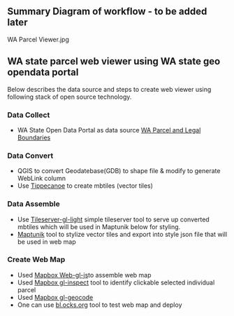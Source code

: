 ## Summary Diagram of workflow - to be added later
WA Parcel Viewer.jpg

## WA state parcel web viewer using WA state geo opendata portal
Below describes the data source and steps to create web viewer using following stack of open source technology.
  ### Data Collect
  - WA State Open Data Portal as data source [WA Parcel and Legal Boundaries](http://geo.wa.gov/datasets/wadnr::wa-parcel-and-legal-boundaries)
### Data Convert 
- QGIS to convert Geodatebase(GDB) to shape file & modify to generate WebLink column
- Use [Tippecanoe](https://github.com/mapbox/tippecanoe) to create mbtiles (vector tiles)

### Data Assemble
- Use [Tileserver-gl-light](https://www.npmjs.com/package/tileserver-gl-light) simple tileserver tool to serve up converted mbtiles which will be used in Maptunik below for styling.
- [Maptunik](https://maputnik.github.io/) tool to stylize vector tiles and export into style json file that will be used in web map

### Create Web Map
- Used [Mapbox Web-gl-js](https://docs.mapbox.com/mapbox-gl-js/api/)to assemble web map
- Used [Mapbox gl-inspect](https://www.npmjs.com/package/mapbox-gl-inspect) tool to identify clickable selected individual parcel
- Used [Mapbox gl-geocode](https://docs.mapbox.com/mapbox-gl-js/example/mapbox-gl-geocoder/)  
- One can use [bl.ocks.org](https://bl.ocks.org/-/about) tool to test web map and deploy 
